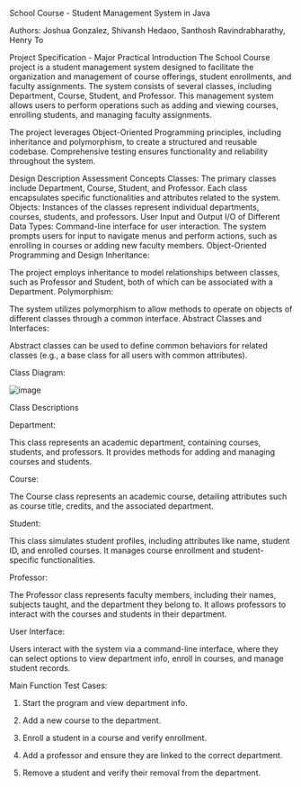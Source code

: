School Course - Student Management System in Java

Authors: Joshua Gonzalez, Shivansh Hedaoo, Santhosh Ravindrabharathy, Henry To

Project Specification - Major Practical Introduction
The School Course project is a student management system designed to facilitate the organization and management of course offerings, student enrollments, and faculty assignments. The system consists of several classes, including Department, Course, Student, and Professor. This management system allows users to perform operations such as adding and viewing courses, enrolling students, and managing faculty assignments.

The project leverages Object-Oriented Programming principles, including inheritance and polymorphism, to create a structured and reusable codebase. Comprehensive testing ensures functionality and reliability throughout the system.

Design Description
Assessment Concepts
Classes: The primary classes include Department, Course, Student, and Professor. Each class encapsulates specific functionalities and attributes related to the system.
Objects: Instances of the classes represent individual departments, courses, students, and professors.
User Input and Output
I/O of Different Data Types:
Command-line interface for user interaction.
The system prompts users for input to navigate menus and perform actions, such as enrolling in courses or adding new faculty members.
Object-Oriented Programming and Design
Inheritance:

The project employs inheritance to model relationships between classes, such as Professor and Student, both of which can be associated with a Department.
Polymorphism:

The system utilizes polymorphism to allow methods to operate on objects of different classes through a common interface.
Abstract Classes and Interfaces:

Abstract classes can be used to define common behaviors for related classes (e.g., a base class for all users with common attributes).

Class Diagram:

![image]([https://github.com/user-attachments/assets/b470f04b-2183-4333-ab6a-95ab9a218331](https://github.com/shedaoo878/2024-CS151-07-CourseSystem/blob/1daed41f56907cec9170e0afdbbe8609ca1763a2/image.png))


Class Descriptions


Department:

This class represents an academic department, containing courses, students, and professors. It provides methods for adding and managing courses and students.

Course:

The Course class represents an academic course, detailing attributes such as course title, credits, and the associated department.

Student:

This class simulates student profiles, including attributes like name, student ID, and enrolled courses. It manages course enrollment and student-specific functionalities.

Professor:

The Professor class represents faculty members, including their names, subjects taught, and the department they belong to. It allows professors to interact with the courses and students in their department.

User Interface:

Users interact with the system via a command-line interface, where they can select options to view department info, enroll in courses, and manage student records.


Main Function Test Cases:

1. Start the program and view department info.

2. Add a new course to the department.

3. Enroll a student in a course and verify enrollment.

4. Add a professor and ensure they are linked to the correct department.

5. Remove a student and verify their removal from the department.
